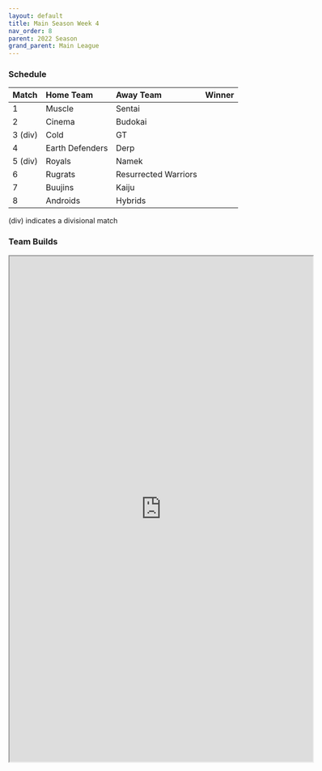 ```yaml
---
layout: default
title: Main Season Week 4
nav_order: 8
parent: 2022 Season
grand_parent: Main League
---
```

### Schedule

| Match   | Home Team       | Away Team            | Winner |
|:--------|:----------------|:---------------------|:-------|
| 1       | Muscle          | Sentai               |        |
| 2       | Cinema          | Budokai              |        |
| 3 (div) | Cold            | GT                   |        |
| 4       | Earth Defenders | Derp                 |        |
| 5 (div) | Royals          | Namek                |        |
| 6       | Rugrats         | Resurrected Warriors |        |
| 7       | Buujins         | Kaiju                |        |
| 8       | Androids        | Hybrids              |        |


(div) indicates a divisional match

### Team Builds

<iframe width=600 height=1000 scrolling="yes" src="https://docs.google.com/document/d/e/2PACX-1vS8XOiaYObnzaHni-ZgjttE8OUisZDiw-SrLB-Cx4z8Yr8uC41JPiH1h1MaF1NkMQTLjZd643dknNtO/pub?embedded=true"></iframe>
